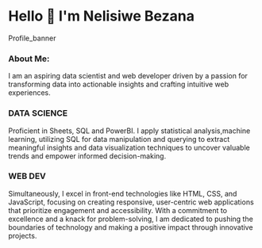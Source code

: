 # Hello 👋 I'm Nelisiwe Bezana

Profile_banner

### About Me:
I am an aspiring data scientist and web developer driven by a passion for transforming data into actionable insights and crafting intuitive web experiences. 

### DATA SCIENCE
Proficient in Sheets, SQL and PowerBI. I apply statistical analysis,machine learning, utilizing SQL for data manipulation and querying to extract meaningful insights and data visualization techniques to uncover valuable trends and empower informed decision-making.




### WEB DEV
Simultaneously, I excel in front-end technologies like HTML, CSS, and JavaScript, focusing on creating responsive, user-centric web applications that prioritize engagement and accessibility. With a commitment to excellence and a knack for problem-solving, I am dedicated to pushing the boundaries of technology and making a positive impact through innovative projects.





